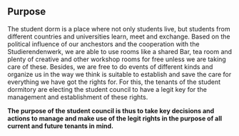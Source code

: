 ## Purpose

The student dorm is a place where not only students live, but students from different countries and universities learn, meet and exchange. Based on the political influence of our anchestors and the cooperation with the Studierendenwerk, we are able to use rooms like a shared Bar, tea room and plenty of creative and other workshop rooms for free unless we are taking care of these. Besides, we are free to do events of different kinds and organize us in the way we think is suitable to establish and save the care for everything we have got the rights for. For this, the tenants of the student dormitory are electing the student council to have a legit key for the management and establishment of these rights.

**The purpose of the student council is thus to take key decisions and actions to manage and make use of the legit rights in the purpose of all current and future tenants in mind.**
